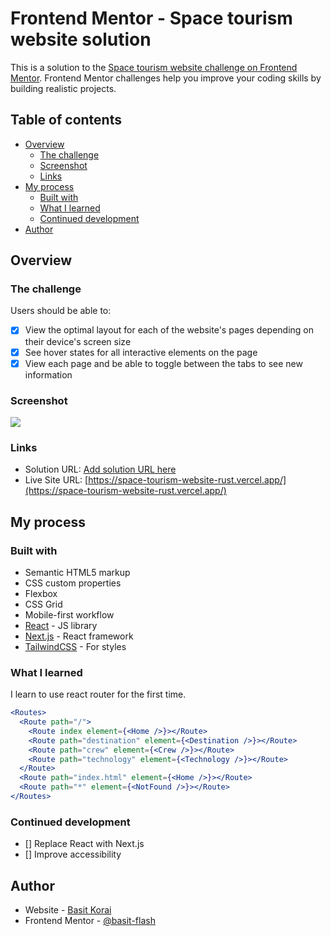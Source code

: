 # Frontend Mentor - Space tourism website solution

This is a solution to the [Space tourism website challenge on Frontend Mentor](https://www.frontendmentor.io/challenges/space-tourism-multipage-website-gRWj1URZ3). Frontend Mentor challenges help you improve your coding skills by building realistic projects.

## Table of contents

- [Overview](#overview)
  - [The challenge](#the-challenge)
  - [Screenshot](#screenshot)
  - [Links](#links)
- [My process](#my-process)
  - [Built with](#built-with)
  - [What I learned](#what-i-learned)
  - [Continued development](#continued-development)
- [Author](#author)

## Overview

### The challenge

Users should be able to:

- [x] View the optimal layout for each of the website's pages depending on their device's screen size
- [x] See hover states for all interactive elements on the page
- [x] View each page and be able to toggle between the tabs to see new information

### Screenshot

![](./screenshot.jpg)

### Links

- Solution URL: [Add solution URL here](https://your-solution-url.com)
- Live Site URL: [https://space-tourism-website-rust.vercel.app/](https://space-tourism-website-rust.vercel.app/)

## My process

### Built with

- Semantic HTML5 markup
- CSS custom properties
- Flexbox
- CSS Grid
- Mobile-first workflow
- [React](https://reactjs.org/) - JS library
- [Next.js](https://nextjs.org/) - React framework
- [TailwindCSS](https://tailwindcss.com) - For styles

### What I learned

I learn to use react router for the first time.

```jsx
<Routes>
  <Route path="/">
    <Route index element={<Home />}></Route>
    <Route path="destination" element={<Destination />}></Route>
    <Route path="crew" element={<Crew />}></Route>
    <Route path="technology" element={<Technology />}></Route>
  </Route>
  <Route path="index.html" element={<Home />}></Route>
  <Route path="*" element={<NotFound />}></Route>
</Routes>
```

### Continued development

- [] Replace React with Next.js
- [] Improve accessibility

<!-- ### Useful resources -->

## Author

- Website - [Basit Korai](https://basitkorai.vercel.app)
- Frontend Mentor - [@basit-flash](https://www.frontendmentor.io/profile/basit-flash)
